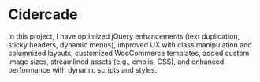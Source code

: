 # Cidercade
In this project, I have optimized jQuery enhancements (text duplication, sticky headers, dynamic menus), improved UX with class manipulation and columnized layouts, customized WooCommerce templates, added custom image sizes, streamlined assets (e.g., emojis, CSS), and enhanced performance with dynamic scripts and styles.
